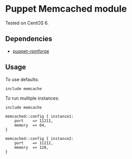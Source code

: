 Puppet Memcached module
==============

Tested on CentOS 6.

Dependencies
--------------
* [puppet-rpmforge](https://github.com/lboynton/puppet-rpmforge)

Usage
--------------
To use defaults:

	include memcache

To run multiple instances:

	include memcache

	memcached::config { instance1:
		port	=> 11211,
		memory	=> 64,
	}

	memcached::config { instance2:
		port	=> 11212,
		memory	=> 128,
	}